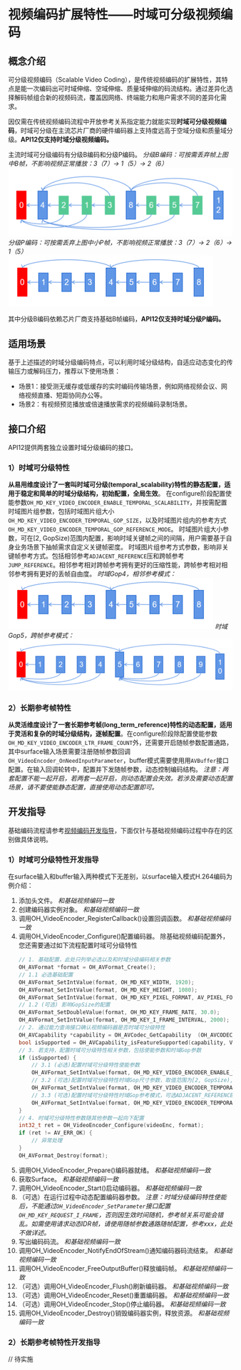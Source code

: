 # 视频编码扩展特性——时域可分级视频编码
## 概念介绍

可分级视频编码（Scalable Video Coding），是传统视频编码的扩展特性，其特点是能一次编码出可时域伸缩、空域伸缩、质量域伸缩的码流结构。通过差异化选择解码帧组合新的视频码流，覆盖因网络、终端能力和用户需求不同的差异化需求。

因仅需在传统视频编码流程中开放参考关系指定能力就能实现**时域可分级视频编码**，时域可分级在主流芯片厂商的硬件编码器上支持度远高于空域分级和质量域分级。**API12仅支持时域分级视频编码。**

主流时域可分级编码有分级B编码和分级P编码。
*分级B编码：可按需丢弃帧上图中B帧，不影响视频正常播放：3（7）-> 1（5）-> 2（6）*
![Temporal scalability b frame](figures/temporal-scalability-b-frame.png)
*分级P编码：可按需丢弃上图中小P帧，不影响视频正常播放：3（7）-> 2（6）-> 1（5）*
![Temporal scalability p frame](figures/temporal-scalability-p-frame-gop4-adjacent.png)

其中分级B编码依赖芯片厂商支持基础B帧编码，**API12仅支持时域分级P编码。**

## 适用场景
基于上述描述的时域分级编码特点，可以利用时域分级结构，自适应动态变化的传输压力或解码压力，推荐以下使用场景：
* 场景1：接受测无缓存或低缓存的实时编码传输场景，例如网络视频会议、网络视频直播、短距协同办公等。
* 场景2：有视频预览播放或倍速播放需求的视频编码录制场景。

## 接口介绍
API12提供两套独立设置时域分级编码的接口。
### 1）时域可分级特性
**从易用维度设计了一套叫时域可分级(temporal_scalability)特性的静态配置，适用于稳定和简单的时域分级结构，初始配置，全局生效**。
在configure阶段配置使能参数`OH_MD_KEY_VIDEO_ENCODER_ENABLE_TEMPORAL_SCALABILITY`，并按需配置时域图片组参数，包括时域图片组大小`OH_MD_KEY_VIDEO_ENCODER_TEMPORAL_GOP_SIZE`，以及时域图片组内的参考方式`OH_MD_KEY_VIDEO_ENCODER_TEMPORAL_GOP_REFERENCE_MODE`。
时域图片组大小参数，可在[2, GopSize)范围内配置，影响时域关键帧之间的间隔，用户需要基于自身业务场景下抽帧需求自定义关键帧密度。
时域图片组参考方式参数，影响非关键帧参考方式。包括相邻参考`ADJACENT_REFERENCE`压和跨帧参考`JUMP_REFERENCE`。相邻参考相对跨帧参考拥有更好的压缩性能，跨帧参考相对相邻参考拥有更好的丢帧自由度。
*时域Gop4，相邻参考模式：*
![Temporal gop 4 adjacent reference](figures/temporal-scalability-p-frame-gop4-adjacent.png)
*时域Gop5，跨帧参考模式：*
![Temporal gop 5 jump reference](figures/temporal-scalability-p-frame-gop5-jump.png)


### 2）长期参考帧特性
**从灵活维度设计了一套长期参考帧(long_term_reference)特性的动态配置，适用于灵活和复杂的时域分级结构，逐帧配置**。在configure阶段除配置使能参数`OH_MD_KEY_VIDEO_ENCODER_LTR_FRAME_COUNT`外，还需要开启随帧参数配置通路，其中surface输入场景需要注册随帧参数回调`OH_VideoEncoder_OnNeedInputParameter`，buffer模式需要使用用`AVBuffer`接口配置。在输入回调轮转中，配置并下发随帧参数，动态控制编码结构。
*注意：两套配置不能一起开启，若两套一起开启，则动态配置会失效。若涉及需要动态配置场景，请不要使能静态配置，直接使用动态配置即可。*

## 开发指导
基础编码流程请参考[视频编码开发指导](video_encoding.md)，下面仅针与基础视频编码过程中存在的区别做具体说明。

### 1）时域可分级特性开发指导
在surface输入和buffer输入两种模式下无差别，以surface输入模式H.264编码为例介绍：
1. 添加头文件。
    *和基础视频编码一致*
2. 创建编码器实例对象。
    *和基础视频编码一致*
3. 调用OH_VideoEncoder_RegisterCallback()设置回调函数。
    *和基础视频编码一致*
4. 调用OH_VideoEncoder_Configure()配置编码器。
    除基础视频编码配置外，您还需要通过如下流程配置时域可分级特性
    ```c++
    // 1. 基础配置，此处只列举必选以及和时域分级编码相关参数
    OH_AVFormat *format = OH_AVFormat_Create();
    // 1.1 必选基础配置
    OH_AVFormat_SetIntValue(format, OH_MD_KEY_WIDTH, 1920);
    OH_AVFormat_SetIntValue(format, OH_MD_KEY_HEIGHT, 1080);
    OH_AVFormat_SetIntValue(format, OH_MD_KEY_PIXEL_FORMAT, AV_PIXEL_FORMAT_NV12);
    // 1.2 (可选) 影响GopSize的配置
    OH_AVFormat_SetDoubleValue(format, OH_MD_KEY_FRAME_RATE, 30.0);
    OH_AVFormat_SetIntValue(format, OH_MD_KEY_I_FRAME_INTERVAL, 2000);
    // 2. 通过能力查询接口确认视频编码器是否时域可分级特性
    OH_AVCapability *capability = OH_AVCodec_GetCapability  (OH_AVCODEC_MIMETYPE_VIDEO_AVC, true);
    bool isSupported = OH_AVCapability_isFeatureSupported(capability, VIDEO_ENCODER_TEMPORAL_SCALABILITY);
    // 3. 若支持，配置时域可分级特性相关参数，包括使能参数和时域Gop参数
    if (isSupported) {
        // 3.1 (必选)配置时域可分级特性使能参数
        OH_AVFormat_SetIntValue(format, OH_MD_KEY_VIDEO_ENCODER_ENABLE_TEMPORAL_SCALABILITY, 1);
        // 3.2 (可选)配置时域可分级特性时域Gop尺寸参数，取值范围为[2, GopSize), 若不配置，将使用默认配置
        OH_AVFormat_SetIntValue(format, OH_MD_KEY_VIDEO_ENCODER_TEMPORAL_GOP_SIZE, 6);
        // 3.3 (可选)配置时域可分级特性时域Gop参考模式，可选ADJACENT_REFERENCE和JUMP_REFERENCE，若不配置，将使用默认配置
        OH_AVFormat_SetIntValue(format, OH_MD_KEY_VIDEO_ENCODER_TEMPORAL_GOP_REFERENCE_MODE, ADJACENT_REFERENCE);
    }
    // 4. 时域可分级特性参数随其他参数一起向下配置
    int32_t ret = OH_VideoEncoder_Configure(videoEnc, format);
    if (ret != AV_ERR_OK) {
        // 异常处理
    }
    OH_AVFormat_Destroy(format);
    ```
5. 调用OH_VideoEncoder_Prepare()编码器就绪。
    *和基础视频编码一致*
6. 获取Surface。
    *和基础视频编码一致*
7. 调用OH_VideoEncoder_Start()启动编码器。
    *和基础视频编码一致*
8. （可选）在运行过程中动态配置编码器参数。
    *注意：时域分级编码特性使能后，不能通过`OH_VideoEncoder_SetParameter`接口配置`OH_MD_KEY_REQUEST_I_FRAME`，否则因生效时间随机，参考帧关系可能会错乱。如需使用请求动态IDR帧，请使用随帧参数通路随帧配置，参考xxx，此处不做详述。*
9.  写出编码码流。
    *和基础视频编码一致*
10. 调用OH_VideoEncoder_NotifyEndOfStream()通知编码器码流结束。
    *和基础视频编码一致*
11. 调用OH_VideoEncoder_FreeOutputBuffer()释放编码帧。
    *和基础视频编码一致*
12. （可选）调用OH_VideoEncoder_Flush()刷新编码器。
    *和基础视频编码一致*
13. （可选）调用OH_VideoEncoder_Reset()重置编码器。
    *和基础视频编码一致*
14. （可选）调用OH_VideoEncoder_Stop()停止编码器。
    *和基础视频编码一致*
15. 调用OH_VideoEncoder_Destroy()销毁编码器实例，释放资源。
    *和基础视频编码一致*


### 2）长期参考帧特性开发指导
// 待实施
 



